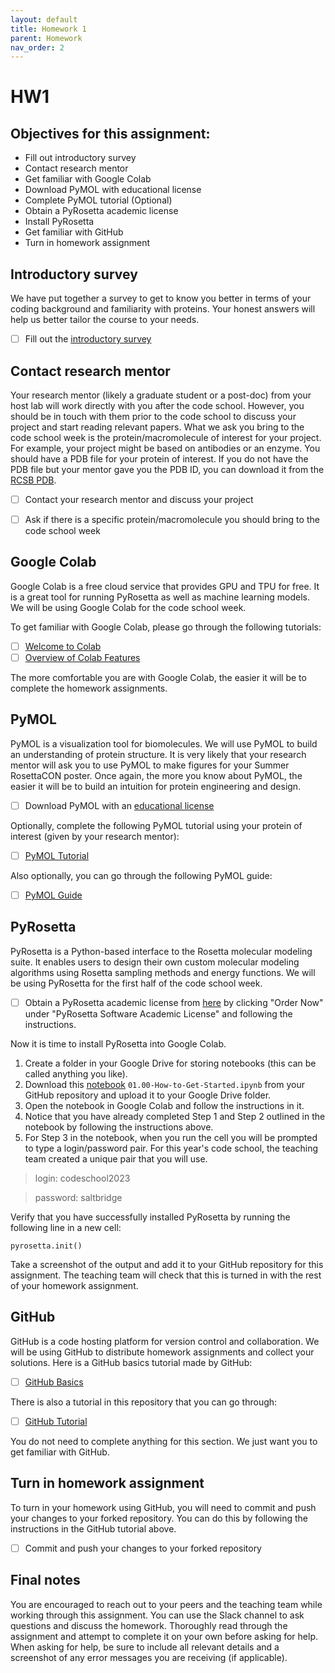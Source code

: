 ```yaml
---
layout: default
title: Homework 1
parent: Homework
nav_order: 2
---
```



# HW1

## Objectives for this assignment:
* Fill out introductory survey
* Contact research mentor
* Get familiar with Google Colab
* Download PyMOL with educational license
* Complete PyMOL tutorial (Optional)
* Obtain a PyRosetta academic license
* Install PyRosetta
* Get familiar with GitHub
* Turn in homework assignment

## Introductory survey

We have put together a survey to get to know you better in terms of your coding background and familiarity with proteins. Your honest answers will help us better tailor the course to your needs.

* [ ] Fill out the [introductory survey](https://urldefense.com/v3/__https://forms.gle/2EkHXi2KPGVrSCeT9__;!!LQC6Cpwp!p0uVeX6_IhIzlrrd7ecP9gx5EWqOdA37lMAUuNQ6iLfEJluTkPBkaq5Y8UHjyD0BxIkl0Vl4GiJuSGvAgrwEvew6uKSa$)

## Contact research mentor

Your research mentor (likely a graduate student or a post-doc) from your host lab will work directly with you after the code school. However, you should be in touch with them prior to the code school to discuss your project and start reading relevant papers. What we ask you bring to the code school week is the protein/macromolecule of interest for your project. For example, your project might be based on antibodies or an enzyme. You should have a PDB file for your protein of interest. If you do not have the PDB file but your mentor gave you the PDB ID, you can download it from the [RCSB PDB](https://www.rcsb.org/). 

* [ ] Contact your research mentor and discuss your project
* [ ] Ask if there is a specific protein/macromolecule you should bring to the code school week


## Google Colab

Google Colab is a free cloud service that provides GPU and TPU for free. It is a great tool for running PyRosetta as well as machine learning models. We will be using Google Colab for the code school week.

To get familiar with Google Colab, please go through the following tutorials:

* [ ] [Welcome to Colab](https://colab.research.google.com/notebooks/intro.ipynb)
* [ ] [Overview of Colab Features](https://colab.research.google.com/notebooks/basic_features_overview.ipynb)

The more comfortable you are with Google Colab, the easier it will be to complete the homework assignments.

## PyMOL

PyMOL is a visualization tool for biomolecules. We will use PyMOL to build an understanding of protein structure. It is very likely that your research mentor will ask you to use PyMOL to make figures for your Summer RosettaCON poster. Once again, the more you know about PyMOL, the easier it will be to build an intuition for protein engineering and design.

* [ ] Download PyMOL with an [educational license](https://pymol.org/edu/?q=educational/educational)

Optionally, complete the following PyMOL tutorial using your protein of interest (given by your research mentor):

* [ ] [PyMOL Tutorial](https://www.youtube.com/watch?v=h5wKppcyzOw)

Also optionally, you can go through the following PyMOL guide:

* [ ] [PyMOL Guide](https://docs.google.com/document/d/1ocdlrfUPerFWDb_QSMvAfxt_RVG4ArQkUeGh6q4Leys/edit#heading=h.4pohw9oi2g04)


## PyRosetta

PyRosetta is a Python-based interface to the Rosetta molecular modeling suite. It enables users to design their own custom molecular modeling algorithms using Rosetta sampling methods and energy functions. We will be using PyRosetta for the first half of the code school week.

* [ ] Obtain a PyRosetta academic license from [here](https://els2.comotion.uw.edu/product/pyrosetta) by clicking "Order Now" under "PyRosetta Software Academic License" and following the instructions.

Now it is time to install PyRosetta into Google Colab. 

1. Create a folder in your Google Drive for storing notebooks (this can be called anything you like). 
2. Download this [notebook](https://github.com/Ashley-Vater/Rosetta-Intro-Bootcamp/blob/main/exercises/0.00%20How%20to%20Get%20Started.ipynb) `01.00-How-to-Get-Started.ipynb` from your GitHub repository and upload it to your Google Drive folder. 
3. Open the notebook in Google Colab and follow the instructions in it. 
4. Notice that you have already completed Step 1 and Step 2 outlined in the notebook by following the instructions above. 
5. For Step 3 in the notebook, when you run the cell you will be prompted to type a login/password pair. For this year's code school, the teaching team created a unique pair that you will use. 

>login: codeschool2023

>password: saltbridge

Verify that you have successfully installed PyRosetta by running the following line in a new cell:

```pyrosetta.init()```

Take a screenshot of the output and add it to your GitHub repository for this assignment. The teaching team will check that this is turned in with the rest of your homework assignment.


## GitHub

GitHub is a code hosting platform for version control and collaboration. We will be using GitHub to distribute homework assignments and collect your solutions. Here is a GitHub basics tutorial made by GitHub:

* [ ] [GitHub Basics](https://guides.github.com/activities/hello-world/)

There is also a tutorial in this repository that you can go through:

* [ ] [GitHub Tutorial](github_basics.md)

You do not need to complete anything for this section. We just want you to get familiar with GitHub.

## Turn in homework assignment

To turn in your homework using GitHub, you will need to commit and push your changes to your forked repository. You can do this by following the instructions in the GitHub tutorial above. 

* [ ] Commit and push your changes to your forked repository

## Final notes

You are encouraged to reach out to your peers and the teaching team while working through this assignment. You can use the Slack channel to ask questions and discuss the homework. Thoroughly read through the assignment and attempt to complete it on your own before asking for help. When asking for help, be sure to include all relevant details and a screenshot of any error messages you are receiving (if applicable).
